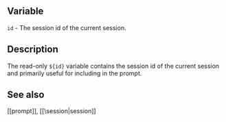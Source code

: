 ## Variable

   `id` - The session id of the current session.

## Description

   The read-only `${id}` variable contains the session id of the current
   session and primarily useful for including in the prompt.
   
## See also

   [[prompt]], [[\session|session]]
